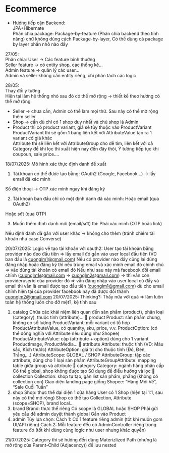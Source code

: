 # Ecommerce
- Hướng tiếp cận Backend:  
JPA+Hibernate  
Phân chia package: Package-by-feature (Phân chia backend theo tính năng) chứ không dùng cách Package-by-layer, Có thể dùng cả package by layer phần nhỏ nào đấy

27/05:  
Phân chia: User -> Các feature bình thường  
Seller feature -> có entity shop, các thống kê...  
Admin feature -> quản lý các user...  
Admin và seller không cần entity riêng, chỉ phân tách các logic  
  
28/05:  
Thay đổi ý tưởng  
Hiện tại làm hệ thống nhỏ sau đó có thể mở rộng -> thiết kế theo hướng có thể mở rộng  
- Seller -> chưa cần, Admin có thể làm mọi thứ. Sau này có thể mở rộng thêm seller  
- Shop -> cần dù chỉ có 1 shop duy nhất và chủ shop là Admin
- Product thì có product variant, giá sẽ tùy thuộc vào ProductVariant  
ProductVariant thì sẽ gồm 1 bảng liên kết với AttributeValue tạo ra 1 variant có giá khác  
Attribute thì sẽ liên kết với AttributeGroup cho dễ tìm, liên kết với cả Category để khi lọc thì xuất hiện
nay đến đây thôi, Ý tưởng tiếp tục khi coupoun, sale price....

18/07/2025:
Mô hình xác thực định danh đề xuất
1. Tài khoản có thể được tạo bằng:
OAuth2 (Google, Facebook...) → lấy email đã xác minh

Số điện thoại → OTP xác minh ngay khi đăng ký

2. Tài khoản ban đầu chỉ có một định danh đã xác minh:
Hoặc email (qua OAuth2)

Hoặc sđt (qua OTP)

3. Muốn thêm định danh mới (email/sđt) thì:
Phải xác minh (OTP hoặc link)

Nếu định danh đã gắn với user khác → không cho thêm
(tránh chiếm tài khoản như case Converse)

20/07/2025:
Logic về tạo tài khoản với oauth2: User tạo tài khoản bằng provider nào đeo đầu tiên => lấy email đó gắn vào user local đầu tiên (VD ban đầu là cuonglm1@gmail.com)
Nếu có provider nào đấy cũng lại dùng đăng nhập hoặc đăng ký thì nếu trùng email và xác minh email đó chính chủ => vào đúng tài khoản có email đó
Nếu như sau này mà facebook đổi email chính (cuonglm1@gmail.com => cuonglm2@gmail.com) => thì vẫn còn provideruserid của provider đó => vẫn đăng nhập vào user local cũ đấy và email thì vẫn là email được tạo đầu tiên (cuonglm1@gmail.com) dù cho email chính hiện tại của provider facebook này đã được đổi thành cuonglm2@gmail.com
20/07/2025:
Thinking?: Thấy nửa vời quá => làm luôn toàn hệ thống luôn cho đỡ mệt?, kệ tính sau
1. catalog
Chứa các khái niệm liên quan đến sản phẩm (product), phân loại (category), thuộc tính (attribute)...
🚧 product
Product: sản phẩm chung, không có số lượng
ProductVariant: mỗi variant có tổ hợp ProductAttributeValue, có quantity, sku, price, v.v.
ProductOption: (có thể đồng nghĩa với Attribute nếu dùng như Shopee)
ProductAttributeValue: cặp (attribute + option) dùng cho 1 variant
ProductImage, ProductMedia...
🚧 attribute
Attribute: thuộc tính (VD: Màu sắc, Kích thước)
AttributeOption: giá trị cho thuộc tính (Đỏ, Đen, Trắng,...)
AttributeScope: GLOBAL / SHOP
AttributeGroup: tập các attribute, dùng cho 1 loại sản phẩm
AttributeGroupAttribute: mapping table giữa group và attribute
🚧 category
Category: ngành hàng phân cấp
Có thể global, shop không được tạo
Sử dụng để điều hướng và lọc
🚧 collection
Collection: shop tự tạo, gán list sản phẩm, phẳng (không có collection con)
Giao diện landing page giống Shopee: “Hàng Mới Về”, “Sale Cuối Tuần”
2. shop
Shop: thực thể đại diện 1 cửa hàng
User có 1 Shop (hiện tại 1:1, sau này có thể mở rộng)
Shop có thể tạo Collection, Attribute (scope=SHOP), brand local...
3. brand
Brand: thực thể riêng
Có scope là GLOBAL hoặc SHOP
Phải gửi yêu cầu để admin duyệt thành global
Gắn vào Product
4. admin
Tùy lựa chọn:
Cách 1: Có 1 feature riêng admin (tốt khi muốn gom UI/API riêng)
Cách 2: Mỗi feature đều có AdminController riêng trong feature đó (tốt khi dùng cùng logic như user nhưng khác quyền)

21/07/2025:
Category thì sẽ hướng đến dùng Materizlized Path (nhưng là mở rộng của Parent-Child (Adjacency)) để lưu nested